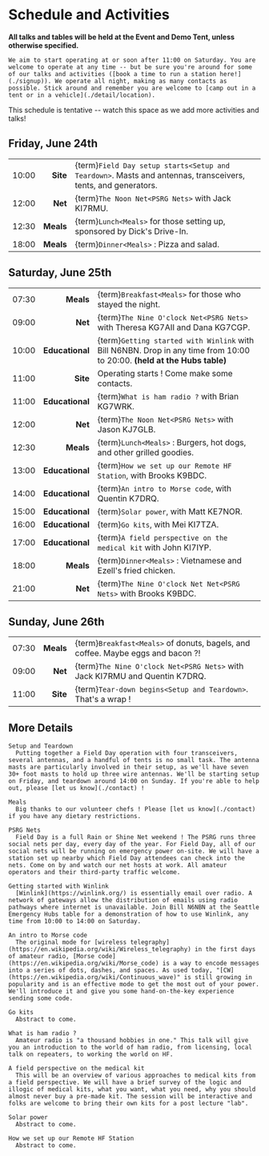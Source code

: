 # Schedule and Activities

**All talks and tables will be held at the Event and Demo Tent, unless otherwise specified.**

```{note}
We aim to start operating at or soon after 11:00 on Saturday. You are welcome to operate at any time -- but be sure you're around for some of our talks and activities ([book a time to run a station here!](./signup)). We operate all night, making as many contacts as possible. Stick around and remember you are welcome to [camp out in a tent or in a vehicle](./detail/location).
```

This schedule is tentative -- watch this space as we add more activities and talks!


## Friday, June 24th

|       |           |                                                                                                              |
| ----: | --------: | :----------------------------------------------------------------------------------------------------------- |
| 10:00 |  **Site** | {term}`Field Day setup starts<Setup and Teardown>`. Masts and antennas, transceivers, tents, and generators. |
| 12:00 |   **Net** | {term}`The Noon Net<PSRG Nets>` with Jack KI7RMU.                                                            |
| 12:30 | **Meals** | {term}`Lunch<Meals>` for those setting up, sponsored by Dick's Drive-In.                                     |
| 18:00 | **Meals** | {term}`Dinner<Meals>` : Pizza and salad.                                                                     |


## Saturday, June 25th

|       |                 |                                                                                                                          |
| ----: | --------------: | :----------------------------------------------------------------------------------------------------------------------- |
| 07:30 |       **Meals** | {term}`Breakfast<Meals>` for those who stayed the night.                                                                 |
| 09:00 |         **Net** | {term}`The Nine O'clock Net<PSRG Nets>` with Theresa KG7AII and Dana KG7CGP.                                             |
| 10:00 | **Educational** | {term}`Getting started with Winlink` with Bill N6NBN. Drop in any time from 10:00 to 20:00. **(held at the Hubs table)** |
| 11:00 |        **Site** | Operating starts ! Come make some contacts.                                                                              |
| 11:00 | **Educational** | {term}`What is ham radio ?` with Brian KG7WRK.                                                                           |
| 12:00 |         **Net** | {term}`The Noon Net<PSRG Nets>` with Jason KJ7GLB.                                                                       |
| 12:30 |       **Meals** | {term}`Lunch<Meals>` : Burgers, hot dogs, and other grilled goodies.                                                     |
| 13:00 | **Educational** | {term}`How we set up our Remote HF Station`, with Brooks K9BDC.                                                          |
| 14:00 | **Educational** | {term}`An intro to Morse code`, with Quentin K7DRQ.                                                                      |
| 15:00 | **Educational** | {term}`Solar power`, with Matt KE7NOR.                                                                                   |
| 16:00 | **Educational** | {term}`Go kits`, with Mei KI7TZA.                                                                                        |
| 17:00 | **Educational** | {term}`A field perspective on the medical kit` with John KI7IYP.                                                         |
| 18:00 |       **Meals** | {term}`Dinner<Meals>` : Vietnamese and Ezell's fried chicken.                                                            |
| 21:00 |         **Net** | {term}`The Nine O'clock Net Net<PSRG Nets>` with Brooks K9BDC.                                                           |


## Sunday, June 26th

|       |           |                                                                                 |
| ----: | --------: | :------------------------------------------------------------------------------ |
| 07:30 | **Meals** | {term}`Breakfast<Meals>` of donuts, bagels, and coffee. Maybe eggs and bacon ?! |
| 09:00 |   **Net** | {term}`The Nine O'clock Net<PSRG Nets>` with Jack KI7RMU and Quentin K7DRQ.     |
| 11:00 |  **Site** | {term}`Tear-down begins<Setup and Teardown>`. That's a wrap !                   |


## More Details

```{glossary}
Setup and Teardown
  Putting together a Field Day operation with four transceivers, several antennas, and a handful of tents is no small task. The antenna masts are particularly involved in their setup, as we'll have seven 30+ foot masts to hold up three wire antennas. We'll be starting setup on Friday, and teardown around 14:00 on Sunday. If you're able to help out, please [let us know](./contact) !

Meals
  Big thanks to our volunteer chefs ! Please [let us know](./contact) if you have any dietary restrictions.

PSRG Nets
  Field Day is a full Rain or Shine Net weekend ! The PSRG runs three social nets per day, every day of the year. For Field Day, all of our social nets will be running on emergency power on-site. We will have a station set up nearby which Field Day attendees can check into the nets. Come on by and watch our net hosts at work. All amateur operators and their third-party traffic welcome.

Getting started with Winlink
  [Winlink](https://winlink.org/) is essentially email over radio. A network of gateways allow the distribution of emails using radio pathways where internet is unavailable. Join Bill N6NBN at the Seattle Emergency Hubs table for a demonstration of how to use Winlink, any time from 10:00 to 14:00 on Saturday.

An intro to Morse code
  The original mode for [wireless telegraphy](https://en.wikipedia.org/wiki/Wireless_telegraphy) in the first days of amateur radio, [Morse code](https://en.wikipedia.org/wiki/Morse_code) is a way to encode messages into a series of dots, dashes, and spaces. As used today, "[CW](https://en.wikipedia.org/wiki/Continuous_wave)" is still growing in popularity and is an effective mode to get the most out of your power. We'll introduce it and give you some hand-on-the-key experience sending some code.

Go kits
  Abstract to come.

What is ham radio ?
  Amateur radio is "a thousand hobbies in one." This talk will give you an introduction to the world of ham radio, from licensing, local talk on repeaters, to working the world on HF.

A field perspective on the medical kit
  This will be an overview of various approaches to medical kits from a field perspective. We will have a brief survey of the logic and illogic of medical kits, what you want, what you need, why you should almost never buy a pre-made kit. The session will be interactive and folks are welcome to bring their own kits for a post lecture "lab".

Solar power
  Abstract to come.

How we set up our Remote HF Station
  Abstract to come.
```
